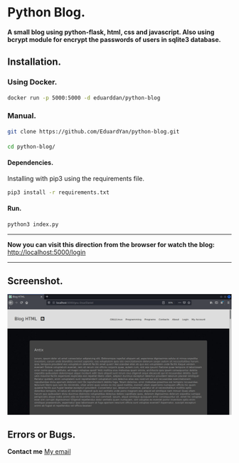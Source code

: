 # Python Blog.

__A small blog using python-flask, html, css and javascript. Also using bcrypt module for encrypt the passwords of users in sqlite3 database.__

## Installation.

### Using Docker.

```bash
docker run -p 5000:5000 -d eduarddan/python-blog
```

### Manual.

```bash
git clone https://github.com/EduardYan/python-blog.git

cd python-blog/

```

#### Dependencies.
Installing with pip3 using the requirements file.

```bash
pip3 install -r requirements.txt
```

#### Run.

```bash
python3 index.py
```

----------------------------------

__Now you can visit this direction from the browser for watch the blog:__ <a href="http://localhost:5000/login" target="_blank">http://localhost:5000/login</a>

----------------------------------

## Screenshot.
![screenshot](./doc/screenshot.png)


## Errors or Bugs.
__Contact me__
<a href="mailto:eduarygp@gmail.com">My email</a>

